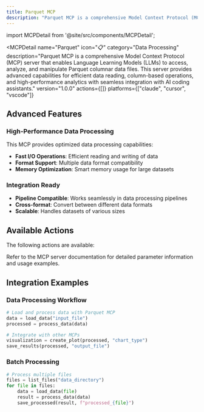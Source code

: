 ```yaml
---
title: Parquet MCP
description: "Parquet MCP is a comprehensive Model Context Protocol (MCP) server that enables Language Learning Models (LLMs) to access, analyze, and manipulate Parquet columnar data files. This server provides advanced capabilities for efficient data reading, column-based operations, and high-performance anal..."
---
```


import MCPDetail from '@site/src/components/MCPDetail';

<MCPDetail 
  name="Parquet"
  icon="📋"
  category="Data Processing"
  description="Parquet MCP is a comprehensive Model Context Protocol (MCP) server that enables Language Learning Models (LLMs) to access, analyze, and manipulate Parquet columnar data files. This server provides advanced capabilities for efficient data reading, column-based operations, and high-performance analytics with seamless integration with AI coding assistants."
  version="1.0.0"
  actions={[]}
  platforms={["claude", "cursor", "vscode"]}
>

## Advanced Features


### High-Performance Data Processing
This MCP provides optimized data processing capabilities:
- **Fast I/O Operations**: Efficient reading and writing of data
- **Format Support**: Multiple data format compatibility
- **Memory Optimization**: Smart memory usage for large datasets

### Integration Ready
- **Pipeline Compatible**: Works seamlessly in data processing pipelines
- **Cross-format**: Convert between different data formats
- **Scalable**: Handles datasets of various sizes


## Available Actions


The following actions are available:



Refer to the MCP server documentation for detailed parameter information and usage examples.


## Integration Examples


### Data Processing Workflow
```python
# Load and process data with Parquet MCP
data = load_data("input_file")
processed = process_data(data)

# Integrate with other MCPs
visualization = create_plot(processed, "chart_type")
save_results(processed, "output_file")
```

### Batch Processing
```python
# Process multiple files
files = list_files("data_directory")
for file in files:
    data = load_data(file)
    result = process_data(data)
    save_processed(result, f"processed_{file}")
```


</MCPDetail>
